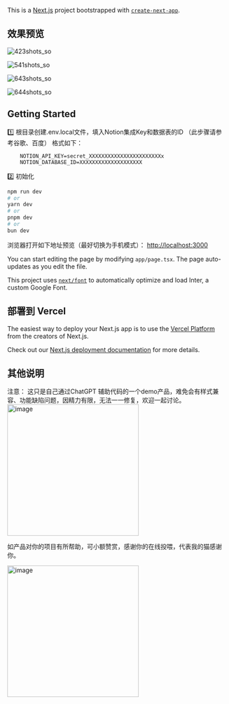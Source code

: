 This is a [Next.js](https://nextjs.org/) project bootstrapped with [`create-next-app`](https://github.com/vercel/next.js/tree/canary/packages/create-next-app).

## 效果预览

![423shots_so](https://github.com/yiquan00/Notion-smartisan-notes/assets/28920229/19b44195-9021-4c90-94d2-6946705fd421)

![541shots_so](https://github.com/yiquan00/Notion-smartisan-notes/assets/28920229/0a55db4a-cde7-4308-987d-7bee7debec21)

![643shots_so](https://github.com/yiquan00/Notion-smartisan-notes/assets/28920229/2894150d-ae21-4ef3-8827-99fc77c58375)


![644shots_so](https://github.com/yiquan00/Notion-smartisan-notes/assets/28920229/3d6e36cc-9e05-4feb-b8ab-f181f3b66b6e)


## Getting Started

1️⃣ 根目录创建.env.local文件，填入Notion集成Key和数据表的ID 
（此步骤请参考谷歌、百度）
格式如下：
````
 	NOTION_API_KEY=secret_XXXXXXXXXXXXXXXXXXXXXXXx
	NOTION_DATABASE_ID=XXXXXXXXXXXXXXXXXXXX
````


2️⃣ 初始化

```bash
npm run dev
# or
yarn dev
# or
pnpm dev
# or
bun dev
```

浏览器打开如下地址预览（最好切换为手机模式）： [http://localhost:3000](http://localhost:3000) 

You can start editing the page by modifying `app/page.tsx`. The page auto-updates as you edit the file.

This project uses [`next/font`](https://nextjs.org/docs/basic-features/font-optimization) to automatically optimize and load Inter, a custom Google Font.


## 部署到 Vercel

The easiest way to deploy your Next.js app is to use the [Vercel Platform](https://vercel.com/new?utm_medium=default-template&filter=next.js&utm_source=create-next-app&utm_campaign=create-next-app-readme) from the creators of Next.js.

Check out our [Next.js deployment documentation](https://nextjs.org/docs/deployment) for more details.


## 其他说明
 注意： 这只是自己通过ChatGPT 辅助代码的一个demo产品，难免会有样式兼容、功能缺陷问题，因精力有限，无法一一修复，欢迎一起讨论。
<img src="https://github.com/yiquan00/Notion-smartisan-notes/assets/28920229/856e92dc-9640-4656-84e9-c6cde81a2391" width="300" height="auto" alt="image">

 
 如产品对你的项目有所帮助，可小额赞赏，感谢你的在线投喂，代表我的猫感谢你。
 
 <img src="https://github.com/yiquan00/Notion-smartisan-notes/assets/28920229/5c5c41d5-ca77-4fce-9249-546e028c6205" width="300" height="auto" alt="image">



